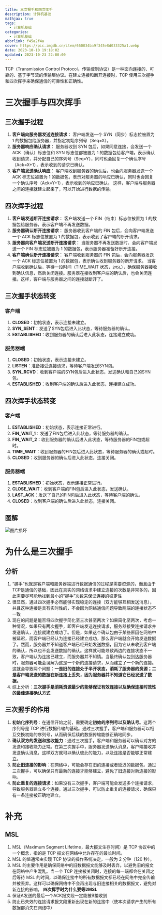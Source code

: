 ```yaml
---
title: 三次握手和四次挥手
description: 计算机基础
mathjax: true
tags:
  - 计算机基础
categories:
  - 计算机基础
abbrlink: f45a2f4a
cover: https://pic.imgdb.cn/item/660034ba9f345e8d033325a1.webp
date: 2023-10-10 19:18:02
updated: 2023-10-23 22:00:00
---
```

TCP（Transmission Control Protocol，传输控制协议）是一种面向连接的、可靠的、基于字节流的传输层协议。在建立连接和断开连接时，TCP 使用三次握手和四次挥手来确保通信的可靠性和正确性。
# 三次握手与四次挥手
## 三次握手过程
1. **客户端向服务器发送连接请求**： 客户端发送一个 SYN（同步）标志位被置为 1 的数据包给服务器，并指定初始序列号（Seq=X）。
2. **服务器响应确认请求**： 服务器收到 SYN 包后，如果同意连接，会发送一个 ACK（确认）标志位和 SYN 标志位都被置为 1 的数据包给客户端，表示确认收到请求，并分配自己的序列号（Seq=Y），同时也会回复一个确认序号（Ack=X+1），表示收到的请求已确认。
3. **客户端发送确认响应**： 客户端收到服务器的确认后，也会向服务器发送一个 ACK 标志位被置为 1 的数据包，表示对服务器的响应已确认，同时也会回复一个确认序号（Ack=Y+1），表示收到的响应已确认。
这样，客户端与服务器之间的连接就建立起来了，可以开始进行数据的传输。
## 四次挥手过程
1. **客户端发送断开连接请求**： 客户端发送一个 FIN（结束）标志位被置为 1 的数据包给服务器，表示客户端不再发送数据。
2. **服务器确认断开连接请求**： 服务器收到客户端的 FIN 包后，会向客户端发送一个 ACK 标志位被置为 1 的数据包，表示收到了客户端的断开请求。
3. **服务器向客户端发送断开连接请求**： 当服务器不再发送数据时，会向客户端发送一个 FIN 标志位被置为 1 的数据包，表示服务器准备好断开连接。
4. **客户端确认断开连接请求**： 客户端收到服务器的 FIN 包后，会向服务器发送一个 ACK 标志位被置为 1 的数据包，表示确认收到服务器的断开请求。
当客户端收到确认后，等待一段时间（TIME_WAIT 状态，`2MSL`），确保服务器接收到确认信息，然后关闭连接。服务器在接收到客户端的确认后，也会关闭连接。这样，客户端与服务器之间的连接就断开了。
## 三次握手状态转变
### 客户端
1. **CLOSED**：初始状态，表示连接未建立。
2. **SYN_SENT**：发送了SYN包后进入此状态，等待服务器的确认。
3. **ESTABLISHED**：收到服务器的确认后进入此状态，连接建立成功。
### 服务器端
1. **CLOSED**：初始状态，表示连接未建立。
2. **LISTEN**：准备接受连接请求，等待客户端发送SYN包。
3. **SYN_RCVD**：收到客户端的SYN包后进入此状态，发送确认和自己的SYN包。
4. **ESTABLISHED**：收到客户端的确认后进入此状态，连接建立成功。
## 四次挥手状态转变
### 客户端
1. **ESTABLISHED**：初始状态，表示连接正常进行。
2. **FIN_WAIT_1**：发送了FIN包后进入此状态，等待服务器的确认。
3. **FIN_WAIT_2**：收到服务器的确认后进入此状态，等待服务器的FIN包或超时。
4. **TIME_WAIT**：收到服务器的FIN包后进入此状态，等待服务器的确认或超时。
5. **CLOSED**：收到服务器的确认后进入此状态，连接关闭。
### 服务器端
1. **ESTABLISHED**：初始状态，表示连接正常进行。
2. **CLOSE_WAIT**：收到客户端的FIN包后进入此状态，发送确认。
3. **LAST_ACK**：发送了自己的FIN包后进入此状态，等待客户端的确认。
4. **CLOSED**：收到客户端的确认后进入此状态，连接关闭。
## 图解
<img src="/post-img/Pasted image 20240317105405.png" alt="图片损坏" style="zoom:100%;" />

# 为什么是三次握手
## 分析
1. “握手”也就是客户端和服务器端进行数据通信的过程是需要资源的，而且由于TCP是通信的基础，因此在真实的网络请求中建立连接的次数是非常多的，因此需要尽可能地找到最小的“握手”次数来保证连接的稳定性
2. 很显然，通过四次握手必然能够实现稳定的连接（双方能够互相发送消息），并且这种连接是具有实时性的，不会因为网络通信问题导致两端的连接状态不一致
3. 现在的问题是能否将四次握手简化至三次甚至两次？如果简化至两次，考虑一种情况，如果只有两次握手，即客户端发送连接请求，服务器接受连接请求并发送确认，连接就建立成功了。但是，如果这个确认包由于某些原因在网络中被延迟，而客户端已经认为连接已经建立成功，那么客户端就会开始发送数据了。然而，服务器并不知道客户端已经开始发送数据，因为它从未收到客户端的确认，所以也不会发送数据的确认。这样就可能导致两边的连接状态不一致，客户端认为连接已建立，而服务器并不知情。当最终确认包到达服务器时，服务器可能会误解为这是一个新的连接请求，从而建立了一个新的连接。这就会导致两个问题：**一是旧的连接处于半开状态，消耗了服务器的资源；二是客户端发送的数据在新连接上丢失，因为服务器并不知道它已经发送了数据。**
4. 综上分析：**三次握手是消耗资源最少的能够保证有效连接以及确保连接时效性的最佳连接确认方式**
## 三次握手的作用
1. **初始化序列号**：在通信开始之前，需要确定**初始的序列号以及确认号**。这两个序列号是 TCP 进行数据传输的基础。通过三次握手，客户端和服务器可以相互交换初始的序列号，从而确保后续的数据传输能够正确地同步。
2. **确认双方的发送和接收能力**：通过三次握手，客户端和服务器可以确认对方的发送和接收能力正常。在第三次握手中，服务器发送确认消息，客户端接收并发送确认消息，这样双方就可以确认彼此的能力，以及连接是否能够正常建立。
3. **防止旧连接的影响**：在网络中，可能会存在旧的连接或者延迟的数据包。通过三次握手，可以确保只有最新的连接才能够建立，避免了旧连接对新连接的影响。
4. **防止重复的连接请求**：如果没有三次握手，客户端可能会发送多个连接请求，导致服务器建立多个连接。通过三次握手，可以防止重复的连接请求，确保只有一条连接被正确地建立。
# 补充
## MSL
1. MSL（Maximum Segment Lifetime，最大报文生存时间）是 TCP 协议中的一个概念，指的是 TCP 报文在网络中允许存在的最长时间。
2. MSL 的值通常由实现 TCP 协议的操作系统决定，一般为 2 分钟（120 秒）。
3. MSL 的主要作用是确保网络中的旧数据报文能够及时丢弃，以避免旧的报文在网络中产生混乱。当一个 TCP 连接被关闭时，连接的每一端都会在关闭之后等待 MSL 的时间，以确保连接中的所有数据报文都已经在网络中完全传输并被丢弃。这样可以确保网络中不会再出现与旧连接相关的数据报文，避免对新连接的影响。
**四次挥手时为什么要等2MSL**
1. 保证A发送的最后一个ACK报文段一定能被B接收到
2. 防止已失效的连接请求报文段重新出现在新的连接中（使本次请求产生的所有数据都消失在网络中）